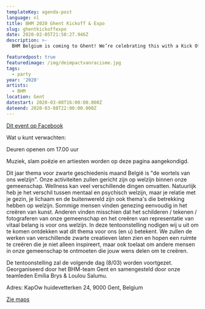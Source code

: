```yaml
---
templateKey: agenda-post
language: nl
title: BHM 2020 Ghent Kickoff & Expo
slug: ghentkickoffexpo
date: 2020-02-05T21:50:27.946Z
description: >-
  BHM Belgium is coming to Ghent! We’re celebrating this with a Kick Off party and an exhibition featuring young black creatives.

featuredpost: true
featuredimage: /img/deimpactvanracisme.jpg
tags:
  - party
year: '2020'
artists:
  - BHM
location: Gent
datestart: 2020-03-08T16:00:00.000Z
dateend: 2020-03-08T22:00:00.000Z
---
```

[Dit event op Facebook](https://www.facebook.com/events/203727230747514/?notif_t=event_calendar_create&notif_id=1582801803082111)

Wat u kunt verwachten:

Deuren openen om 17.00 uur

Muziek, slam poëzie en artiesten worden op deze pagina aangekondigd.

Dit jaar thema voor zwarte geschiedenis maand België is "de wortels van ons welzijn". Onze activiteiten zullen gericht zijn op welzijn binnen onze gemeenschap. Wellness kan veel verschillende dingen omvatten. Natuurlijk heb je het verschil tussen mentaal en psychisch welzijn, maar je relatie met je gezin, je lichaam en de buitenwereld zijn ook thema's die betrekking hebben op welzijn. Sommige mensen vinden genezing eenvoudig in het creëren van kunst. Anderen vinden misschien dat het schilderen / tekenen / fotograferen van onze gemeenschap en het creëren van representatie van vitaal belang is voor ons welzijn. In deze tentoonstelling nodigen wij u uit om te komen ontdekken wat dit thema voor ons (en u) betekent. We zullen de werken van verschillende zwarte creatieven laten zien en hopen een ruimte te creëren die je niet alleen inspireert, maar ook toelaat om andere mensen in onze gemeenschap te ontmoeten die jouw wens delen om te creëren.

De tentoonstelling zal de volgende dag (8/03) worden voortgezet.
Georganiseerd door het BHM-team Gent en samengesteld door onze teamleden Emilia Brys & Loulou Salumu.

Adres: KapOw
huidevetterken 24, 9000 Gent, Belgium

[Zie maps](https://goo.gl/maps/Zebd7SihXioB8JS9A)
